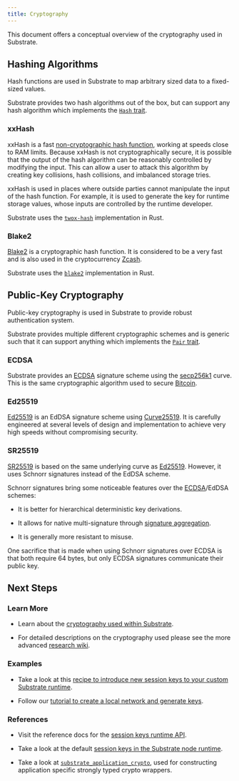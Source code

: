 ```yaml
---
title: Cryptography
---
```


This document offers a conceptual overview of the cryptography used in Substrate.

## Hashing Algorithms

Hash functions are used in Substrate to map arbitrary sized data to a fixed-sized values.

Substrate provides two hash algorithms out of the box, but can support any hash algorithm which
implements the [`Hash` trait](https://doc.rust-lang.org/core/hash/trait.Hash.html).

### xxHash

xxHash is a fast [non-cryptographic hash function](https://en.wikipedia.org/wiki/Hash_function),
working at speeds close to RAM limits. Because xxHash is not cryptographically secure, it is
possible that the output of the hash algorithm can be reasonably controlled by modifying the input.
This can allow a user to attack this algorithm by creating key collisions, hash collisions, and
imbalanced storage tries.

xxHash is used in places where outside parties cannot manipulate the input of the hash function. For
example, it is used to generate the key for runtime storage values, whose inputs are controlled by
the runtime developer.

Substrate uses the [`twox-hash`](https://github.com/shepmaster/twox-hash) implementation in Rust.

### Blake2

[Blake2](https://en.wikipedia.org/wiki/BLAKE_(hash_function)#BLAKE2) is a cryptographic hash
function. It is considered to be a very fast and is also used in the cryptocurrency
[Zcash](https://z.cash).

Substrate uses the [`blake2`](https://docs.rs/blake2/) implementation in Rust.

## Public-Key Cryptography

Public-key cryptography is used in Substrate to provide robust authentication system.

Substrate provides multiple different cryptographic schemes and is generic such that it can support
anything which implements the [`Pair`
trait](https://substrate.dev/rustdocs/master/substrate_primitives/crypto/trait.Pair.html).

### ECDSA

 Substrate provides an
[ECDSA](https://en.wikipedia.org/wiki/Elliptic_Curve_Digital_Signature_Algorithm) signature scheme
using the [secp256k1](https://en.bitcoin.it/wiki/Secp256k1) curve. This is the same cryptographic
algorithm used to secure [Bitcoin](https://en.wikipedia.org/wiki/Bitcoin).

### Ed25519

[Ed25519](https://en.wikipedia.org/wiki/EdDSA#Ed25519) is an EdDSA signature scheme using
[Curve25519](https://en.wikipedia.org/wiki/Curve25519). It is carefully engineered at several levels
of design and implementation to achieve very high speeds without compromising security.

### SR25519

[SR25519](https://research.web3.foundation/en/latest/polkadot/keys/1-accounts-more/) is based on the
same underlying curve as [Ed25519](#ed25519). However, it uses Schnorr signatures instead of the
EdDSA scheme.

Schnorr signatures bring some noticeable features over the [ECDSA](#ecdsa)/EdDSA schemes:

* It is better for hierarchical deterministic key derivations.

* It allows for native multi-signature through [signature
  aggregation](https://bitcoincore.org/en/2017/03/23/schnorr-signature-aggregation/).

* It is generally more resistant to misuse.

One sacrifice that is made when using Schnorr signatures over ECDSA is that both require 64 bytes,
but only ECDSA signatures communicate their public key.

## Next Steps

### Learn More

* Learn about the [cryptography used within Substrate](conceptual/cryptography/index.md).

* For detailed descriptions on the cryptography used please see the more advanced [research
  wiki](https://research.web3.foundation).

### Examples

* Take a look at this [recipe to introduce new session keys to your custom Substrate runtime](TODO).

* Follow our [tutorial to create a local network and generate keys](TODO).

### References

* Visit the reference docs for the [session keys runtime
  API](/rustdocs/master/substrate_session/trait.SessionKeys.html).

* Take a look at the default [session keys in the Substrate node
  runtime](/rustdocs/master/node_runtime/struct.SessionKeys.html).

* Take a look at
  [`substrate_application_crypto`](/rustdocs/master/substrate_application_crypto/index.html), used
  for constructing application specific strongly typed crypto wrappers.

